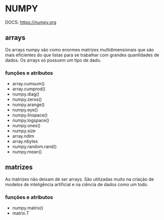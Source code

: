 # NUMPY

DOCS: https://numpy.org

## arrays

Os arrays numpy são como enormes matrizes multidimensionais que são mais eficientes do que listas para se trabalhar com grandes quantidades de dados.
Os arrays só possuem um tipo de dado.

### funções e atributos

- array.cumsum()
- array.cumprod()
- numpy.diag()
- numpy.zeros()
- numpy.arange()
- numpy.eye()
- numpy.linspace()
- numpy.logspace()
- numpy.ones()
- numpy.size
- array.ndim
- array.nbytes
- numpy.random.rand()
- numpy.mean()

## matrizes

As matrizes não deixam de ser arrays. São utilizadas muito na criação de modelos de inteligência artificial e na ciência de dados como um todo.

### funções e atributos
- numpy.matrix()
- matrix.T